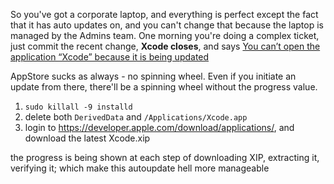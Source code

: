 So you've got a corporate laptop, and everything is perfect except the fact that it has auto updates on, and you can't change that because the laptop is managed by the Admins team.
One morning you're doing a complex ticket, just commit the recent change, **Xcode closes**, and says [You can’t open the application “Xcode” because it is being updated](https://developer.apple.com/forums/thread/703098)

AppStore sucks as always - no spinning wheel. Even if you initiate an update from there, there'll be a spinning wheel without the progress value.

1. `sudo killall -9 installd`
2. delete both `DerivedData` and `/Applications/Xcode.app`
3. login to https://developer.apple.com/download/applications/, and download the latest Xcode.xip

the progress is being shown at each step of downloading XIP, extracting it, verifying it; which make this autoupdate hell more manageable 
